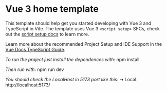 # Vue 3 home template

This template should help get you started developing with Vue 3 and TypeScript in Vite. The template uses Vue 3 `<script setup>` SFCs, check out the [script setup docs](https://v3.vuejs.org/api/sfc-script-setup.html#sfc-script-setup) to learn more.

Learn more about the recommended Project Setup and IDE Support in the [Vue Docs TypeScript Guide](https://vuejs.org/guide/typescript/overview.html#project-setup).

*To run the project just install the dependences with*:
npm install

*Then run with*:
npm run dev

*You should check the LocalHost in 5173 port like this*:
  ➜  Local:   http://localhost:5173/



